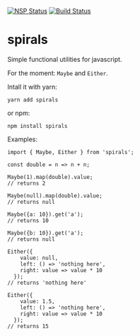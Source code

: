[![NSP Status](https://nodesecurity.io/orgs/spirals/projects/a9780b5f-f1d9-4559-a7cd-3889f66d2737/badge)](https://nodesecurity.io/orgs/spirals/projects/a9780b5f-f1d9-4559-a7cd-3889f66d2737)
[![Build Status](https://travis-ci.org/signaes/spirals.svg?branch=master)](https://travis-ci.org/signaes/spirals)

# spirals

Simple functional utilities for javascript.

For the moment: `Maybe` and `Either`.

Intall it with yarn:

```
yarn add spirals
```

or npm:

```
npm install spirals
```
Examples:

```
import { Maybe, Either } from 'spirals';

const double = n => n + n;

Maybe(1).map(double).value;
// returns 2

Maybe(null).map(double).value;
// returns null

Maybe({a: 10}).get('a');
// returns 10

Maybe({b: 10}).get('a');
// returns null

Either({
    value: null,
    left: () => 'nothing here',
    right: value => value * 10
  });
// returns 'nothing here'

Either({
    value: 1.5,
    left: () => 'nothing here',
    right: value => value * 10
  });
// returns 15
```
